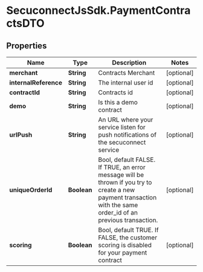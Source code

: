 # SecuconnectJsSdk.PaymentContractsDTO

## Properties
Name | Type | Description | Notes
------------ | ------------- | ------------- | -------------
**merchant** | **String** | Contracts Merchant | [optional] 
**internalReference** | **String** | The internal user id | [optional] 
**contractId** | **String** | Contracts id | [optional] 
**demo** | **String** | Is this a demo contract | [optional] 
**urlPush** | **String** | An URL where your service listen for push notifications of the secuconnect service | [optional] 
**uniqueOrderId** | **Boolean** | Bool, default FALSE. If TRUE, an error message will be thrown if you try to create a new payment transaction with the same order_id of an previous transaction. | [optional] 
**scoring** | **Boolean** | Bool, default TRUE. If FALSE, the customer scoring is disabled for your payment contract | [optional] 


